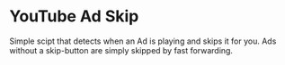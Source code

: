# YouTube Ad Skip

Simple scipt that detects when an Ad is playing and skips it for you. Ads without a skip-button are simply skipped by fast forwarding.
